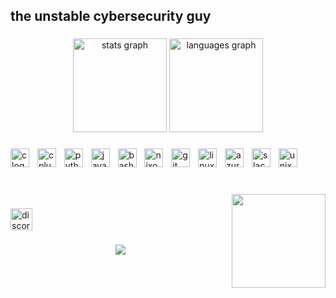 <h2 align="left">the unstable cybersecurity guy</h2>

###

<div align="center">
  <img src="https://github-readme-stats.vercel.app/api?username=SaintHelios&hide_title=false&hide_rank=false&show_icons=true&include_all_commits=true&count_private=true&disable_animations=false&theme=dracula&locale=en&hide_border=true&order=1" height="150" alt="stats graph"  />
  <img src="https://github-readme-stats.vercel.app/api/top-langs?username=SaintHelios&locale=en&hide_title=false&layout=compact&card_width=320&langs_count=5&theme=dracula&hide_border=true&order=2&custom_title=C%20Supremacy." height="150" alt="languages graph"  />
</div>

###

<div align="left">
  <img src="https://skillicons.dev/icons?i=c" height="30" alt="c logo"  />
  <img width="5" />
  <img src="https://skillicons.dev/icons?i=cpp" height="30" alt="cplusplus logo"  />
  <img width="5" />
  <img src="https://skillicons.dev/icons?i=py" height="30" alt="python logo"  />
  <img width="5" />
  <img src="https://skillicons.dev/icons?i=js" height="30" alt="javascript logo"  />
  <img width="5" />
  <img src="https://skillicons.dev/icons?i=bash" height="30" alt="bash logo"  />
  <img width="5" />
  <img src="https://img.shields.io/badge/NixOS-5277C3?logo=nixos&logoColor=white&style=for-the-badge" height="30" alt="nixos logo"  />
  <img width="5" />
  <img src="https://img.shields.io/badge/Git-F05032?logo=git&logoColor=white&style=for-the-badge" height="30" alt="git logo"  />
  <img width="5" />
  <img src="https://img.shields.io/badge/Linux-FCC624?logo=linux&logoColor=black&style=for-the-badge" height="30" alt="linux logo"  />
  <img width="5" />
  <img src="https://cdn.jsdelivr.net/gh/devicons/devicon/icons/azure/azure-original.svg" height="30" alt="azure logo"  />
  <img width="5" />
  <img src="https://cdn.jsdelivr.net/gh/devicons/devicon/icons/slack/slack-original.svg" height="30" alt="slack logo"  />
  <img width="5" />
  <img src="https://cdn.jsdelivr.net/gh/devicons/devicon/icons/unix/unix-original.svg" height="30" alt="unix logo"  />
</div>

###

<br clear="both">

<img align="right" height="150" src="https://i.imgur.com/VjER2ui.gif"  />

###

<div align="left">
  <img src="https://img.shields.io/static/v1?message=@helioscq&logo=discord&label=&color=7289DA&logoColor=white&labelColor=&style=for-the-badge" height="35" alt="discord logo"  />
</div>

###

<div align="center">
  <img src="https://visitor-badge.laobi.icu/badge?page_id=SaintHelios.SaintHelios&"  />
</div>

###
